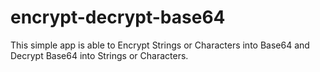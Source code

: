 # encrypt-decrypt-base64
This simple app is able to Encrypt Strings or Characters into Base64 and Decrypt Base64 into Strings or Characters.

